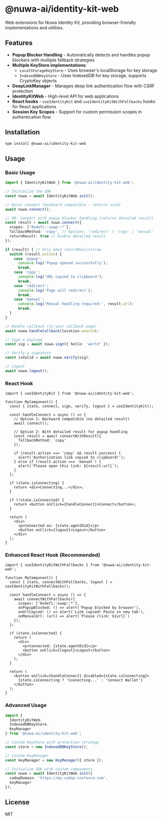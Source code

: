 # @nuwa-ai/identity-kit-web

Web extensions for Nuwa Identity Kit, providing browser-friendly implementations and utilities.

## Features

- **Popup Blocker Handling** - Automatically detects and handles popup blockers with multiple fallback strategies
- **Multiple KeyStore implementations**:
  - `LocalStorageKeyStore` - Uses browser's localStorage for key storage
  - `IndexedDBKeyStore` - Uses IndexedDB for key storage, supports CryptoKey objects
- **DeepLinkManager** - Manages deep link authentication flow with CSRF protection
- **IdentityKitWeb** - High-level API for web applications
- **React hooks** - `useIdentityKit` and `useIdentityKitWithFallbacks` hooks for React applications
- **Session Key Scopes** - Support for custom permission scopes in authentication flow

## Installation

```bash
npm install @nuwa-ai/identity-kit-web
```

## Usage

### Basic Usage

```typescript
import { IdentityKitWeb } from '@nuwa-ai/identity-kit-web';

// Initialize the SDK
const nuwa = await IdentityKitWeb.init();

// Basic connect (backward compatible - returns void)
await nuwa.connect();

// OR: Connect with popup blocker handling (returns detailed result)
const result = await nuwa.connect({
  scopes: ['0xdefi::swap::*'],
  fallbackMethod: 'copy', // Options: 'redirect' | 'copy' | 'manual'
  returnResult: true // Enable detailed result
});

if (result) { // Only when returnResult=true
  switch (result.action) {
    case 'popup':
      console.log('Popup opened successfully');
      break;
    case 'copy':
      console.log('URL copied to clipboard');
      break;
    case 'redirect':
      console.log('Page will redirect');
      break;
    case 'manual':
      console.log('Manual handling required:', result.url);
      break;
  }
}

// Handle callback (in your callback page)
await nuwa.handleCallback(location.search);

// Sign a payload
const sig = await nuwa.sign({ hello: 'world' });

// Verify a signature
const isValid = await nuwa.verify(sig);

// Logout
await nuwa.logout();
```

### React Hook

```tsx
import { useIdentityKit } from '@nuwa-ai/identity-kit-web';

function MyComponent() {
  const { state, connect, sign, verify, logout } = useIdentityKit();

  const handleConnect = async () => {
    // Option 1: Backward compatible (no detailed result)
    await connect();
    
    // Option 2: With detailed result for popup handling
    const result = await connectWithResult({
      fallbackMethod: 'copy'
    });
    
    if (result.action === 'copy' && result.success) {
      alert('Authorization link copied to clipboard!');
    } else if (result.action === 'manual') {
      alert(`Please open this link: ${result.url}`);
    }
  };

  if (state.isConnecting) {
    return <div>Connecting...</div>;
  }

  if (!state.isConnected) {
    return <button onClick={handleConnect}>Connect</button>;
  }

  return (
    <div>
      <p>Connected as: {state.agentDid}</p>
      <button onClick={logout}>Logout</button>
    </div>
  );
}
```

### Enhanced React Hook (Recommended)

```tsx
import { useIdentityKitWithFallbacks } from '@nuwa-ai/identity-kit-web';

function MyComponent() {
  const { state, connectWithFallbacks, logout } = useIdentityKitWithFallbacks();

  const handleConnect = async () => {
    await connectWithFallbacks({
      scopes: ['0xdefi::swap::*'],
      onPopupBlocked: () => alert('Popup blocked by browser'),
      onUrlCopied: () => alert('Link copied! Paste in new tab'),
      onManualUrl: (url) => alert(`Please click: ${url}`)
    });
  };

  if (state.isConnected) {
    return (
      <div>
        <p>Connected: {state.agentDid}</p>
        <button onClick={logout}>Logout</button>
      </div>
    );
  }

  return (
    <button onClick={handleConnect} disabled={state.isConnecting}>
      {state.isConnecting ? 'Connecting...' : 'Connect Wallet'}
    </button>
  );
}
```

### Advanced Usage

```typescript
import { 
  IdentityKitWeb, 
  IndexedDBKeyStore, 
  KeyManager 
} from '@nuwa-ai/identity-kit-web';

// Custom KeyStore with protection strategy
const store = new IndexedDBKeyStore();

// Custom KeyManager
const keyManager = new KeyManager({ store });

// Initialize SDK with custom components
const nuwa = await IdentityKitWeb.init({
  cadopDomain: 'https://my-cadop-instance.com',
  keyManager
});
```

## License

MIT 